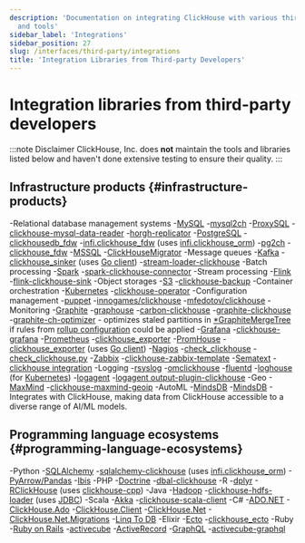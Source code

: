 ```yaml
---
description: 'Documentation on integrating ClickHouse with various third-party systems
  and tools'
sidebar_label: 'Integrations'
sidebar_position: 27
slug: /interfaces/third-party/integrations
title: 'Integration Libraries from Third-party Developers'
---
```


# Integration libraries from third-party developers

:::note Disclaimer
ClickHouse, Inc. does **not** maintain the tools and libraries listed below and haven't done extensive testing to ensure their quality.
:::

## Infrastructure products {#infrastructure-products}

-Relational database management systems
-[MySQL](https://www.mysql.com)
    -[mysql2ch](https://github.com/long2ice/mysql2ch)
    -[ProxySQL](https://github.com/sysown/proxysql/wiki/ClickHouse-Support)
    -[clickhouse-mysql-data-reader](https://github.com/Altinity/clickhouse-mysql-data-reader)
    -[horgh-replicator](https://github.com/larsnovikov/horgh-replicator)
-[PostgreSQL](https://www.postgresql.org)
    -[clickhousedb_fdw](https://github.com/Percona-Lab/clickhousedb_fdw)
    -[infi.clickhouse_fdw](https://github.com/Infinidat/infi.clickhouse_fdw) (uses [infi.clickhouse_orm](https://github.com/Infinidat/infi.clickhouse_orm))
    -[pg2ch](https://github.com/mkabilov/pg2ch)
    -[clickhouse_fdw](https://github.com/adjust/clickhouse_fdw)
-[MSSQL](https://en.wikipedia.org/wiki/Microsoft_SQL_Server)
    -[ClickHouseMigrator](https://github.com/zlzforever/ClickHouseMigrator)
-Message queues
-[Kafka](https://kafka.apache.org)
    -[clickhouse_sinker](https://github.com/housepower/clickhouse_sinker) (uses [Go client](https://github.com/ClickHouse/clickhouse-go/))
    -[stream-loader-clickhouse](https://github.com/adform/stream-loader)
-Batch processing
-[Spark](https://spark.apache.org)
    -[spark-clickhouse-connector](https://github.com/housepower/spark-clickhouse-connector)
-Stream processing
-[Flink](https://flink.apache.org)
    -[flink-clickhouse-sink](https://github.com/ivi-ru/flink-clickhouse-sink)
-Object storages
-[S3](https://en.wikipedia.org/wiki/Amazon_S3)
    -[clickhouse-backup](https://github.com/AlexAkulov/clickhouse-backup)
-Container orchestration
-[Kubernetes](https://kubernetes.io)
    -[clickhouse-operator](https://github.com/Altinity/clickhouse-operator)
-Configuration management
-[puppet](https://puppet.com)
    -[innogames/clickhouse](https://forge.puppet.com/innogames/clickhouse)
    -[mfedotov/clickhouse](https://forge.puppet.com/mfedotov/clickhouse)
-Monitoring
-[Graphite](https://graphiteapp.org)
    -[graphouse](https://github.com/ClickHouse/graphouse)
    -[carbon-clickhouse](https://github.com/lomik/carbon-clickhouse)
    -[graphite-clickhouse](https://github.com/lomik/graphite-clickhouse)
    -[graphite-ch-optimizer](https://github.com/innogames/graphite-ch-optimizer) - optimizes staled partitions in [\*GraphiteMergeTree](/engines/table-engines/mergetree-family/graphitemergetree) if rules from [rollup configuration](../../engines/table-engines/mergetree-family/graphitemergetree.md#rollup-configuration) could be applied
-[Grafana](https://grafana.com/)
    -[clickhouse-grafana](https://github.com/Vertamedia/clickhouse-grafana)
-[Prometheus](https://prometheus.io/)
    -[clickhouse_exporter](https://github.com/f1yegor/clickhouse_exporter)
    -[PromHouse](https://github.com/Percona-Lab/PromHouse)
    -[clickhouse_exporter](https://github.com/hot-wifi/clickhouse_exporter) (uses [Go client](https://github.com/kshvakov/clickhouse/))
-[Nagios](https://www.nagios.org/)
    -[check_clickhouse](https://github.com/exogroup/check_clickhouse/)
    -[check_clickhouse.py](https://github.com/innogames/igmonplugins/blob/master/src/check_clickhouse.py)
-[Zabbix](https://www.zabbix.com)
    -[clickhouse-zabbix-template](https://github.com/Altinity/clickhouse-zabbix-template)
-[Sematext](https://sematext.com/)
    -[clickhouse integration](https://github.com/sematext/sematext-agent-integrations/tree/master/clickhouse)
-Logging
-[rsyslog](https://www.rsyslog.com/)
    -[omclickhouse](https://www.rsyslog.com/doc/master/configuration/modules/omclickhouse.html)
-[fluentd](https://www.fluentd.org)
    -[loghouse](https://github.com/flant/loghouse) (for [Kubernetes](https://kubernetes.io))
-[logagent](https://www.sematext.com/logagent)
    -[logagent output-plugin-clickhouse](https://sematext.com/docs/logagent/output-plugin-clickhouse/)
-Geo
-[MaxMind](https://dev.maxmind.com/geoip/)
    -[clickhouse-maxmind-geoip](https://github.com/AlexeyKupershtokh/clickhouse-maxmind-geoip)
-AutoML
-[MindsDB](https://mindsdb.com/)
    -[MindsDB](https://github.com/mindsdb/mindsdb) - Integrates with ClickHouse, making data from ClickHouse accessible to a diverse range of AI/ML models.

## Programming language ecosystems {#programming-language-ecosystems}

-Python
-[SQLAlchemy](https://www.sqlalchemy.org)
    -[sqlalchemy-clickhouse](https://github.com/cloudflare/sqlalchemy-clickhouse) (uses [infi.clickhouse_orm](https://github.com/Infinidat/infi.clickhouse_orm))
-[PyArrow/Pandas](https://pandas.pydata.org)
    -[Ibis](https://github.com/ibis-project/ibis)
-PHP
-[Doctrine](https://www.doctrine-project.org/)
    -[dbal-clickhouse](https://packagist.org/packages/friendsofdoctrine/dbal-clickhouse)
-R
-[dplyr](https://db.rstudio.com/dplyr/)
    -[RClickHouse](https://github.com/IMSMWU/RClickHouse) (uses [clickhouse-cpp](https://github.com/artpaul/clickhouse-cpp))
-Java
-[Hadoop](http://hadoop.apache.org)
    -[clickhouse-hdfs-loader](https://github.com/jaykelin/clickhouse-hdfs-loader) (uses [JDBC](../../sql-reference/table-functions/jdbc.md))
-Scala
-[Akka](https://akka.io)
    -[clickhouse-scala-client](https://github.com/crobox/clickhouse-scala-client)
-C#
-[ADO.NET](https://docs.microsoft.com/en-us/dotnet/framework/data/adonet/ado-net-overview)
    -[ClickHouse.Ado](https://github.com/killwort/ClickHouse-Net)
    -[ClickHouse.Client](https://github.com/DarkWanderer/ClickHouse.Client)
    -[ClickHouse.Net](https://github.com/ilyabreev/ClickHouse.Net)
    -[ClickHouse.Net.Migrations](https://github.com/ilyabreev/ClickHouse.Net.Migrations)
    -[Linq To DB](https://github.com/linq2db/linq2db)
-Elixir
-[Ecto](https://github.com/elixir-ecto/ecto)
    -[clickhouse_ecto](https://github.com/appodeal/clickhouse_ecto)
-Ruby
-[Ruby on Rails](https://rubyonrails.org/)
    -[activecube](https://github.com/bitquery/activecube)
    -[ActiveRecord](https://github.com/PNixx/clickhouse-activerecord)
-[GraphQL](https://github.com/graphql)
    -[activecube-graphql](https://github.com/bitquery/activecube-graphql)
